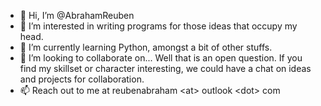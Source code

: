 - 👋 Hi, I’m @AbrahamReuben
- 👀 I’m interested in writing programs for those ideas that occupy my head. 
- 🌱 I’m currently learning Python, amongst a bit of other stuffs.
- 💞️ I’m looking to collaborate on... Well that is an open question. If you find my skillset or character interesting, we could have a chat on ideas and projects for collaboration.
- 📫 Reach out to me at reubenabraham \<at\> outlook \<dot\> com 

<!---
AbrahamReuben/AbrahamReuben is a ✨ special ✨ repository because its `README.md` (this file) appears on your GitHub profile.
You can click the Preview link to take a look at your changes.
--->
